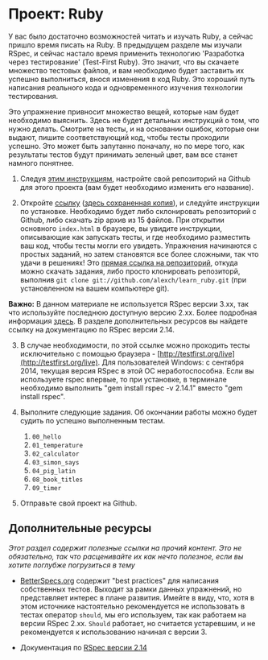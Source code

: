 # Проект: Ruby
<!-- *...* -->

У вас было достаточно возможностей читать и изучать Ruby, а сейчас пришло время писать на Ruby. В предыдущем разделе мы изучали RSpec, и сейчас настало время применить технологию 'Разработка через тестирование' (Test-First Ruby). Это значит, что вы скачаете множество тестовых файлов, и вам  необходимо будет заставить их успешно выполниться, внося изменения в код Ruby. Это хороший путь написания реального кода и одновременного изучения технологии тестирования.

Это упражнение привносит множество вещей, которые нам будет необходимо выяснить. Здесь не будет детальных инструкций о том, что нужно делать. Смотрите на тесты, и на основании ошибок, которые они выдают, пишите соответствующий код, чтобы тесты проходили успешно. Это может быть запутанно поначалу, но по мере того, как результаты тестов будут принимать зеленый цвет, вам все станет намного понятнее.

1. Следуя [этим инструкциям](/basics-of-web-development/project-html-css), настройте свой репозиторий на Github для этого проекта (вам будет необходимо изменить его название).

2. Откройте [ссылку](http://testfirst.org/learn_ruby) ([здесь сохраненная копия](https://web.archive.org/web/20140328135623/http://testfirst.org/learn_ruby)), и следуйте инструкции по установке. Необходимо будет либо склонировать репозиторий с Github, либо скачать zip архив из 15 файлов. При открытии основного `index.html` в браузере, вы увидите инструкции, описывающие как запускать тесты, и где необходимо разместить ваш код, чтобы тесты могли его увидеть. Упражнения начинаются с простых заданий, но затем становятся все более сложными, так что удачи в решениях! Это [прямая ссылка на репозиторий](https://github.com/alexch/learn_ruby), откуда можно скачать задания, либо просто клонировать репозиторй, выполнив `git clone git://github.com/alexch/learn_ruby.git` (при установленном на вашем компьютере git).

**Важно:** В данном материале не используется RSpec версии 3.xx, так что используйте последнюю доступную версию 2.xx. Более подробная информация [здесь](https://github.com/TheOdinProject/curriculum/issues/860). В разделе дополнительных ресурсов вы найдете ссылку на документацию по RSpec версии 2.14.

3. В случае необходимости, по этой ссылке можно проходить тесты исключительно с помощью браузера -  [http://testfirst.org/live](http://testfirst.org/live). Для пользователей Windows: с сентября 2014, текущая версия RSpec в этой ОС неработоспособна. Если вы используете rspec впервые, то при установке, в терминале необходимо выполнить "gem install rspec -v 2.14.1" вместо "gem install rspec".

4. Выполните следующие задания. Об окончании работы можно будет судить по успешно выполненным тестам.
    1. `00_hello`
    2. `01_temperature`
    3. `02_calculator`
    4. `03_simon_says`
    5. `04_pig_latin`
    6. `08_book_titles`
    7. `09_timer`

5. Отправьте свой проект на Github.

## Дополнительные ресурсы

*Этот раздел содержит полезные ссылки на прочий контент. Это не обязательно, так что расценивайте их как нечто полезное, если вы хотите поглубже погрузиться в тему*


* [BetterSpecs.org](http://betterspecs.org/ru/) содержит "best practices" для написания собственных тестов. Выходит за рамки данных упражнений, но представляет интерес в плане развития. Имейте в виду, что, хотя в этом источнике настоятельно рекомендуется не использовать в тестах оператор `should`, мы его используем, так как работаем на версии RSpec 2.xx. `Should` работает, но считается устаревшим, и не рекомендуется к использованию начиная с версии 3.

* Документация по [RSpec версии 2.14](http://www.relishapp.com/rspec/rspec-core/v/2-14/docs)
